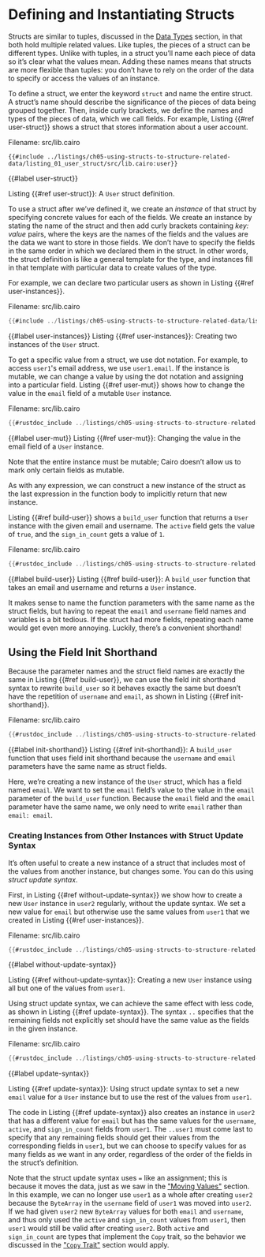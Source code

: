 # Defining and Instantiating Structs

Structs are similar to tuples, discussed in the [Data Types](ch02-02-data-types.md) section, in that both hold multiple related values. Like tuples, the pieces of a struct can be different types. Unlike with tuples, in a struct you’ll name each piece of data so it’s clear what the values mean. Adding these names means that structs are more flexible than tuples: you don’t have to rely on the order of the data to specify or access the values of an instance.

To define a struct, we enter the keyword `struct` and name the entire struct. A struct’s name should describe the significance of the pieces of data being grouped together. Then, inside curly brackets, we define the names and types of the pieces of data, which we call fields. For example, Listing {{#ref user-struct}} shows a struct that stores information about a user account.

<span class="filename">Filename: src/lib.cairo</span>

```rust, noplayground
{{#include ../listings/ch05-using-structs-to-structure-related-data/listing_01_user_struct/src/lib.cairo:user}}
```

{{#label user-struct}}

<span class="caption">Listing {{#ref user-struct}}: A `User` struct definition.</span>

To use a struct after we’ve defined it, we create an _instance_ of that struct by specifying concrete values for each of the fields.
We create an instance by stating the name of the struct and then add curly brackets containing _key: value_ pairs, where the keys are the names of the fields and the values are the data we want to store in those fields. We don’t have to specify the fields in the same order in which we declared them in the struct. In other words, the struct definition is like a general template for the type, and instances fill in that template with particular data to create values of the type.

For example, we can declare two particular users as shown in Listing {{#ref user-instances}}.

<span class="filename">Filename: src/lib.cairo</span>

```rust
{{#include ../listings/ch05-using-structs-to-structure-related-data/listing_01_user_struct/src/lib.cairo:all}}
```

{{#label user-instances}}
<span class="caption">Listing {{#ref user-instances}}: Creating two instances of the `User` struct.</span>

To get a specific value from a struct, we use dot notation. For example, to access `user1`'s email address, we use `user1.email`. If the instance is mutable, we can change a value by using the dot notation and assigning into a particular field. Listing {{#ref user-mut}} shows how to change the value in the `email` field of a mutable `User` instance.

<span class="filename">Filename: src/lib.cairo</span>

```rust
{{#rustdoc_include ../listings/ch05-using-structs-to-structure-related-data/listing_02_mut_struct/src/lib.cairo:main}}
```

{{#label user-mut}}
<span class="caption">Listing {{#ref user-mut}}: Changing the value in the email field of a `User` instance.</span>

Note that the entire instance must be mutable; Cairo doesn’t allow us to mark only certain fields as mutable.

As with any expression, we can construct a new instance of the struct as the last expression in the function body to implicitly return that new instance.

Listing {{#ref build-user}} shows a `build_user` function that returns a `User` instance with the given email and username. The `active` field gets the value of `true`, and the `sign_in_count` gets a value of `1`.

<span class="filename">Filename: src/lib.cairo</span>

```rust
{{#rustdoc_include ../listings/ch05-using-structs-to-structure-related-data/listing_02_mut_struct/src/lib.cairo:build_user}}
```

{{#label build-user}}
<span class="caption">Listing {{#ref build-user}}: A `build_user` function that takes an email and username and returns a `User` instance.</span>

It makes sense to name the function parameters with the same name as the struct fields, but having to repeat the `email` and `username` field names and variables is a bit tedious. If the struct had more fields, repeating each name would get even more annoying. Luckily, there’s a convenient shorthand!

## Using the Field Init Shorthand

Because the parameter names and the struct field names are exactly the same in Listing {{#ref build-user}}, we can use the field init shorthand syntax to rewrite `build_user` so it behaves exactly the same but doesn’t have the repetition of `username` and `email`, as shown in Listing {{#ref init-shorthand}}.

<span class="filename">Filename: src/lib.cairo</span>

```rust
{{#rustdoc_include ../listings/ch05-using-structs-to-structure-related-data/listing_02_mut_struct/src/lib.cairo:build_user2}}
```

{{#label init-shorthand}}
<span class="caption">Listing {{#ref init-shorthand}}: A `build_user` function that uses field init shorthand because the `username` and `email` parameters have the same name as struct fields.</span>

Here, we’re creating a new instance of the `User` struct, which has a field named `email`. We want to set the `email` field’s value to the value in the `email` parameter of the `build_user` function. Because the `email` field and the `email` parameter have the same name, we only need to write `email` rather than `email: email`.

### Creating Instances from Other Instances with Struct Update Syntax

It’s often useful to create a new instance of a struct that includes most of
the values from another instance, but changes some. You can do this using
_struct update syntax_.

First, in Listing {{#ref without-update-syntax}} we show how to create a new `User` instance in `user2`
regularly, without the update syntax. We set a new value for `email` but
otherwise use the same values from `user1` that we created in Listing {{#ref user-instances}}.

<span class="filename">Filename: src/lib.cairo</span>

```rust
{{#rustdoc_include ../listings/ch05-using-structs-to-structure-related-data/listing_without_update_syntax/src/lib.cairo:here}}
```

{{#label without-update-syntax}}

<span class="caption">Listing {{#ref without-update-syntax}}: Creating a new `User` instance using all but one of
the values from `user1`.</span>

Using struct update syntax, we can achieve the same effect with less code, as
shown in Listing {{#ref update-syntax}}. The syntax `..` specifies that the remaining fields not
explicitly set should have the same value as the fields in the given instance.

<span class="filename">Filename: src/lib.cairo</span>

```rust
{{#rustdoc_include ../listings/ch05-using-structs-to-structure-related-data/listing_update_syntax/src/lib.cairo:here}}
```

{{#label update-syntax}}

<span class="caption">Listing {{#ref update-syntax}}: Using struct update syntax to set a new
`email` value for a `User` instance but to use the rest of the values from
`user1`.</span>

The code in Listing {{#ref update-syntax}} also creates an instance in `user2` that has a
different value for `email` but has the same values for the `username`,
`active`, and `sign_in_count` fields from `user1`. The `..user1` must come last
to specify that any remaining fields should get their values from the
corresponding fields in `user1`, but we can choose to specify values for as
many fields as we want in any order, regardless of the order of the fields in
the struct’s definition.

Note that the struct update syntax uses `=` like an assignment; this is because it moves the data,
just as we saw in the ["Moving Values"][move]<!-- ignore --> section. In this example, we can no
longer use `user1` as a whole after creating `user2` because the `ByteArray` in the
`username` field of `user1` was moved into `user2`. If we had given `user2` new
`ByteArray` values for both `email` and `username`, and thus only used the
`active` and `sign_in_count` values from `user1`, then `user1` would still be
valid after creating `user2`. Both `active` and `sign_in_count` are types that
implement the `Copy` trait, so the behavior we discussed in the ["`Copy` Trait"][copy]<!-- ignore --> section would apply.

[move]: ch04-01-what-is-ownership.md#moving-values
[copy]: ch04-01-what-is-ownership.md#the-copy-trait
